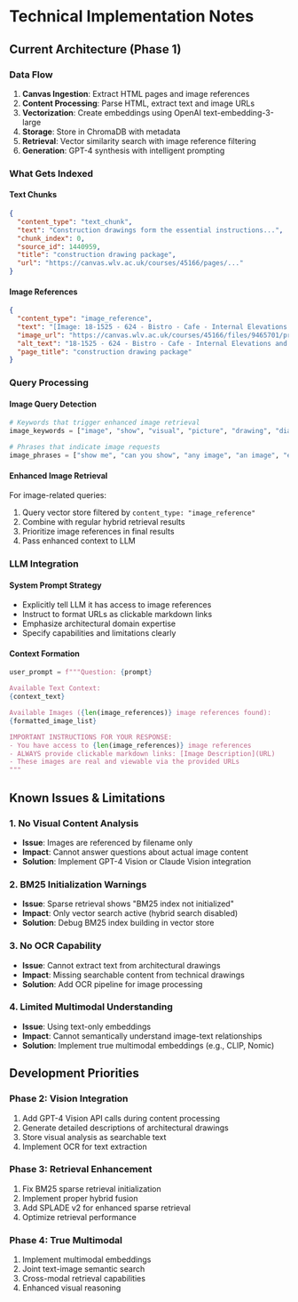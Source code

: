 # Technical Implementation Notes

## Current Architecture (Phase 1)

### Data Flow
1. **Canvas Ingestion**: Extract HTML pages and image references
2. **Content Processing**: Parse HTML, extract text and image URLs
3. **Vectorization**: Create embeddings using OpenAI text-embedding-3-large
4. **Storage**: Store in ChromaDB with metadata
5. **Retrieval**: Vector similarity search with image reference filtering
6. **Generation**: GPT-4 synthesis with intelligent prompting

### What Gets Indexed

#### Text Chunks
```json
{
  "content_type": "text_chunk",
  "text": "Construction drawings form the essential instructions...",
  "chunk_index": 0,
  "source_id": 1440959,
  "title": "construction drawing package",
  "url": "https://canvas.wlv.ac.uk/courses/45166/pages/..."
}
```

#### Image References
```json
{
  "content_type": "image_reference", 
  "text": "[Image: 18-1525 - 624 - Bistro - Cafe - Internal Elevations and plan 1 of 2.jpg]",
  "image_url": "https://canvas.wlv.ac.uk/courses/45166/files/9465701/preview?...",
  "alt_text": "18-1525 - 624 - Bistro - Cafe - Internal Elevations and plan 1 of 2.jpg",
  "page_title": "construction drawing package"
}
```

### Query Processing

#### Image Query Detection
```python
# Keywords that trigger enhanced image retrieval
image_keywords = ["image", "show", "visual", "picture", "drawing", "diagram", "photo", "figure", "display", "view", "see", "example"]

# Phrases that indicate image requests  
image_phrases = ["show me", "can you show", "any image", "an image", "example of", "visual example"]
```

#### Enhanced Image Retrieval
For image-related queries:
1. Query vector store filtered by `content_type: "image_reference"`
2. Combine with regular hybrid retrieval results
3. Prioritize image references in final results
4. Pass enhanced context to LLM

### LLM Integration

#### System Prompt Strategy
- Explicitly tell LLM it has access to image references
- Instruct to format URLs as clickable markdown links
- Emphasize architectural domain expertise
- Specify capabilities and limitations clearly

#### Context Formation
```python
user_prompt = f"""Question: {prompt}

Available Text Context:
{context_text}

Available Images ({len(image_references)} image references found):
{formatted_image_list}

IMPORTANT INSTRUCTIONS FOR YOUR RESPONSE:
- You have access to {len(image_references)} image references
- ALWAYS provide clickable markdown links: [Image Description](URL)
- These images are real and viewable via the provided URLs
"""
```

## Known Issues & Limitations

### 1. No Visual Content Analysis
- **Issue**: Images are referenced by filename only
- **Impact**: Cannot answer questions about actual image content
- **Solution**: Implement GPT-4 Vision or Claude Vision integration

### 2. BM25 Initialization Warnings
- **Issue**: Sparse retrieval shows "BM25 index not initialized" 
- **Impact**: Only vector search active (hybrid search disabled)
- **Solution**: Debug BM25 index building in vector store

### 3. No OCR Capability
- **Issue**: Cannot extract text from architectural drawings
- **Impact**: Missing searchable content from technical drawings
- **Solution**: Add OCR pipeline for image processing

### 4. Limited Multimodal Understanding
- **Issue**: Using text-only embeddings
- **Impact**: Cannot semantically understand image-text relationships
- **Solution**: Implement true multimodal embeddings (e.g., CLIP, Nomic)

## Development Priorities

### Phase 2: Vision Integration
1. Add GPT-4 Vision API calls during content processing
2. Generate detailed descriptions of architectural drawings
3. Store visual analysis as searchable text
4. Implement OCR for text extraction

### Phase 3: Retrieval Enhancement  
1. Fix BM25 sparse retrieval initialization
2. Implement proper hybrid fusion
3. Add SPLADE v2 for enhanced sparse retrieval
4. Optimize retrieval performance

### Phase 4: True Multimodal
1. Implement multimodal embeddings
2. Joint text-image semantic search
3. Cross-modal retrieval capabilities
4. Enhanced visual reasoning
